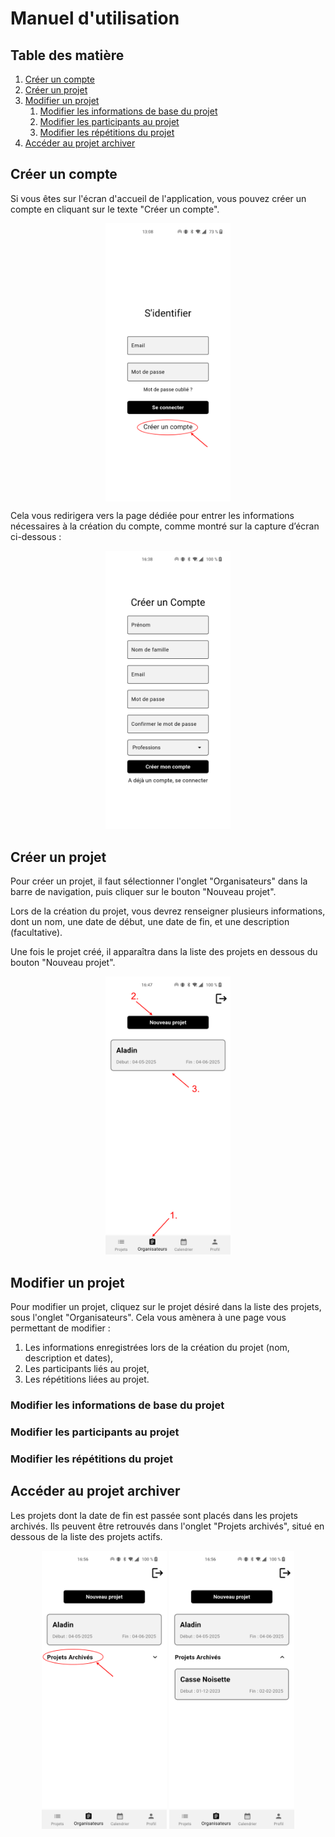 # Manuel d'utilisation

## Table des matière
1. [Créer un compte](#créer-un-compte)
2. [Créer un projet](#créer-un-projet)
3. [Modifier un projet](#modifier-un-projet)
    1. [Modifier les informations de base du projet](#modifier-les-informations-de-base-du-projet)
    2. [Modifier les participants au projet](#modifier-les-participants-au-projet)
    3. [Modifier les répétitions du projet](#modifier-les-répétitions-du-projet)
4. [Accéder au projet archiver](#accéder-au-projet-archiver)

## Créer un compte
Si vous êtes sur l'écran d'accueil de l'application, vous pouvez créer un compte en cliquant sur le texte "Créer un compte".

<p align="center"><img src="images/createAccount1.svg" alt="Créer un compte" width="200" style="display:block; margin:auto;" /></p>

Cela vous redirigera vers la page dédiée pour entrer les informations nécessaires à la création du compte, comme montré sur la capture d’écran ci-dessous :

<p align="center"><img src="images/createAccount2.jpg" width="200"></p>


## Créer un projet
Pour créer un projet, il faut sélectionner l'onglet "Organisateurs" dans la barre de navigation, puis cliquer sur le bouton "Nouveau projet".

Lors de la création du projet, vous devrez renseigner plusieurs informations, dont un nom, une date de début, une date de fin, et une description (facultative).

Une fois le projet créé, il apparaîtra dans la liste des projets en dessous du bouton "Nouveau projet".


<p align="center"><img src="images/createProject1.svg" width="200"></p>

## Modifier un projet
Pour modifier un projet, cliquez sur le projet désiré dans la liste des projets, sous l'onglet "Organisateurs". Cela vous amènera à une page vous permettant de modifier :
1. Les informations enregistrées lors de la création du projet (nom, description et dates),
2. Les participants liés au projet,
3. Les répétitions liées au projet.

### Modifier les informations de base du projet
### Modifier les participants au projet
### Modifier les répétitions du projet



## Accéder au projet archiver
Les projets dont la date de fin est passée sont placés dans les projets archivés. Ils peuvent être retrouvés dans l'onglet "Projets archivés", situé en dessous de la liste des projets actifs.

<p align="center"><img src="images/projetsArchives1.svg" width="200"> <img src="images/projetsArchives2.jpg" width="200">
</p>

